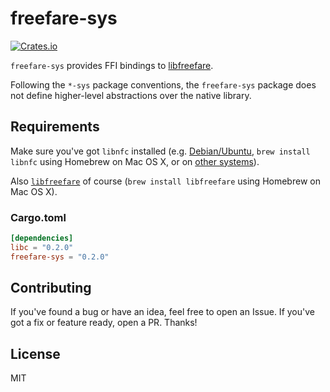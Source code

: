 # freefare-sys

[![Crates.io](https://img.shields.io/crates/v/freefare-sys.svg?maxAge=2592000)](https://crates.io/crates/freefare-sys)

`freefare-sys` provides FFI bindings to [libfreefare](https://github.com/nfc-tools/libfreefare).

Following the `*-sys` package conventions, the `freefare-sys` package does not define higher-level abstractions over the native library.

## Requirements

Make sure you've got `libnfc` installed (e.g. [Debian/Ubuntu](http://nfc-tools.org/index.php?title=Libnfc#Debian_.2F_Ubuntu), `brew install libnfc` using Homebrew on Mac OS X, or on [other systems](http://nfc-tools.org/index.php?title=Libnfc#Installation)).

Also [`libfreefare`](http://nfc-tools.org/index.php?title=Libfreefare) of course (`brew install libfreefare` using Homebrew on Mac OS X).

### Cargo.toml
```toml
[dependencies]
libc = "0.2.0"
freefare-sys = "0.2.0"
```
## Contributing

If you've found a bug or have an idea, feel free to open an Issue. If you've got a fix or feature ready, open a PR. Thanks!

## License

MIT
